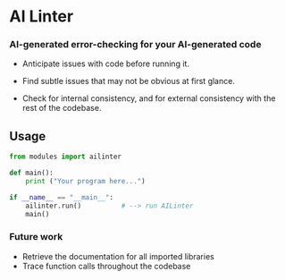 # AI Linter

### AI-generated error-checking for your AI-generated code 

- Anticipate issues with code before running it. 

- Find subtle issues that may not be obvious at first glance. 

- Check for internal consistency, and for external consistency with the rest of the codebase.

## Usage 

```py
from modules import ailinter 

def main():
    print ("Your program here...")

if __name__ == "__main__":   
    ailinter.run()          # --> run AILinter 
    main()

```


### Future work 

- Retrieve the documentation for all imported libraries
- Trace function calls throughout the codebase
